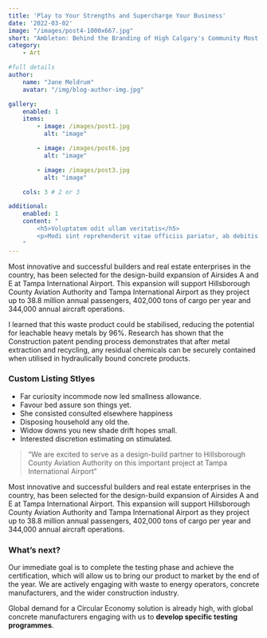 ```yaml
---
title: 'Play to Your Strengths and Supercharge Your Business'
date: '2022-03-02'
image: "/images/post4-1000x667.jpg"
short: "Ambleton: Behind the Branding of High Calgary's Community Most innovative and successful builders and real estate..."
category:
    - Art

#full details
author:
    name: "Jane Meldrum"
    avatar: "/img/blog-author-img.jpg"

gallery:
    enabled: 1
    items:
        - image: /images/post1.jpg
          alt: "image"

        - image: /images/post6.jpg
          alt: "image"

        - image: /images/post3.jpg
          alt: "image"

    cols: 3 # 2 or 3

additional:
    enabled: 1
    content: "
        <h5>Voluptatem odit ullam veritatis</h5>
        <p>Modi sint reprehenderit vitae officiis pariatur, ab debitis voluptate ea eius assumenda beatae, tempora, dolores deserunt, ipsam ipsum! Quod ipsam consequuntur distinctio velit sed ipsum quisquam, itaque placeat error non animi quam aut similique nulla ab. Quaerat dicta, dolores veritatis magnam quae aut omnis in porro.</p>
    "
---
```


Most innovative and successful builders and real estate enterprises in the country, has been selected for the design-build expansion of Airsides A and E at Tampa International Airport. This expansion will support Hillsborough County Aviation Authority and Tampa International Airport as they project up to 38.8 million annual passengers, 402,000 tons of cargo per year and 344,000 annual aircraft operations.

I learned that this waste product could be stabilised, reducing the potential for leachable heavy metals by 96%. Research has shown that the Construction patent pending process demonstrates that after metal extraction and recycling, any residual chemicals can be securely contained when utilised in hydraulically bound concrete products.

### Custom Listing Stlyes

- Far curiosity incommode now led smallness allowance.
- Favour bed assure son things yet.
- She consisted consulted elsewhere happiness
- Disposing household any old the.
- Widow downs you new shade drift hopes small.
- Interested discretion estimating on stimulated.

> “We are excited to serve as a design-build partner to Hillsborough County Aviation Authority on this important project at Tampa International Airport”

Most innovative and successful builders and real estate enterprises in the country, has been selected for the design-build expansion of Airsides A and E at Tampa International Airport. This expansion will support Hillsborough County Aviation Authority and Tampa International Airport as they project up to 38.8 million annual passengers, 402,000 tons of cargo per year and 344,000 annual aircraft operations.

### What’s next?

Our immediate goal is to complete the testing phase and achieve the certification, which will allow us to bring our product to market by the end of the year. We are actively engaging with waste to energy operators, concrete manufacturers, and the wider construction industry.

Global demand for a Circular Economy solution is already high, with global concrete manufacturers engaging with us to **develop specific testing programmes**.